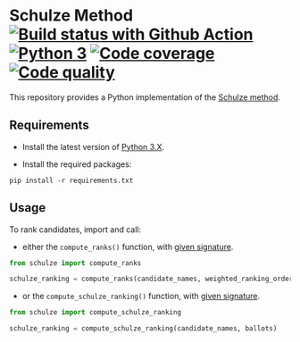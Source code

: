 # Schulze Method [![Build status with Github Action][build-image-action]][build-action] [![Python 3][python3-image]][pyup] [![Code coverage][codecov-image]][codecov] [![Code quality][codacy-image]][codacy]

This repository provides a Python implementation of the [Schulze method](http://en.wikipedia.org/wiki/Schulze_method).

## Requirements

- Install the latest version of [Python 3.X](https://www.python.org/downloads/).

- Install the required packages:

```
pip install -r requirements.txt
```

## Usage

To rank candidates, import and call:

- either the `compute_ranks()` function, with [given signature](schulze.py#L90).

```python
from schulze import compute_ranks

schulze_ranking = compute_ranks(candidate_names, weighted_ranking_orders)
```

- or the `compute_schulze_ranking()` function, with [given signature](schulze.py#L106).

```python
from schulze import compute_schulze_ranking

schulze_ranking = compute_schulze_ranking(candidate_names, ballots)
```

<!-- Definitions -->

[build-action]: <https://github.com/woctezuma/schulze-method/actions>
[build-image-action]: <https://github.com/woctezuma/schulze-method/workflows/Python application/badge.svg?branch=master>

[pyup]: <https://pyup.io/repos/github/woctezuma/schulze-method/>
[dependency-image]: <https://pyup.io/repos/github/woctezuma/schulze-method/shield.svg>
[python3-image]: <https://pyup.io/repos/github/woctezuma/schulze-method/python-3-shield.svg>

[codecov]: <https://codecov.io/gh/woctezuma/schulze-method>
[codecov-image]: <https://codecov.io/gh/woctezuma/schulze-method/branch/master/graph/badge.svg>

[codacy]: <https://www.codacy.com/gh/woctezuma/schulze-method>
[codacy-image]: <https://api.codacy.com/project/badge/Grade/de8556d4681042c7ace2a1b95682be6b>
